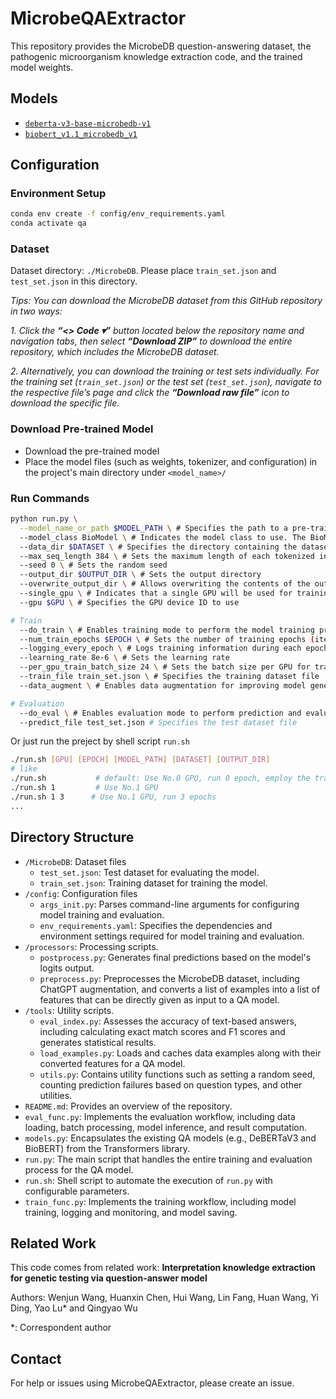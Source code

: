# MicrobeQAExtractor

This repository provides the MicrobeDB question-answering dataset, the pathogenic microorganism knowledge extraction code, and the trained model weights.

## Models
- [`deberta-v3-base-microbedb-v1`](https://drive.google.com/drive/folders/1xuML3xoTqkQZAlKNoiUy2bFZ3laDXXuL?usp=drive_link)
- [`biobert_v1.1_microbedb_v1`](https://drive.google.com/drive/folders/1dcClcx9_vZcLblzhi8yPNNXG_GJ_jPaj?usp=drive_link)

## Configuration

### Environment Setup
```bash
conda env create -f config/env_requirements.yaml
conda activate qa
```

<!-- ### Additional Requirements
- Transforms
- pandas : Transforms the SQuAD prediction file into the BioASQ format (`pip install pandas`)
- tensorboardX : SummaryWriter module (`pip install tensorboardX`) -->

### Dataset
Dataset directory: `./MicrobeDB`. Please place `train_set.json` and `test_set.json` in this directory.

*Tips: You can download the MicrobeDB dataset from this GitHub repository in two ways:*

*1. Click the **“<> Code ▾”** button located below the repository name and navigation tabs, then select **“Download ZIP”** to download the entire repository, which includes the MicrobeDB dataset.*

*2. Alternatively, you can download the training or test sets individually. For the training set (`train_set.json`) or the test set (`test_set.json`), navigate to the respective file’s page and click the **“Download raw file”** icon to download the specific file.*

### Download Pre-trained Model
- Download the pre-trained model
- Place the model files (such as weights, tokenizer, and configuration) in the project's main directory under `<model_name>/`

### Run Commands
```bash
python run.py \
  --model_name_or_path $MODEL_PATH \ # Specifies the path to a pre-trained model for fine-tuning or an already trained model for evaluation
  --model_class BioModel \ # Indicates the model class to use. The BioModel class serves as a unified interface or wrapper for both DeBERTaV3 and BioBERT models
  --data_dir $DATASET \ # Specifies the directory containing the dataset, including training and testing files
  --max_seq_length 384 \ # Sets the maximum length of each tokenized input. Longer texts will be chunked into segments of this length
  --seed 0 \ # Sets the random seed
  --output_dir $OUTPUT_DIR \ # Sets the output directory
  --overwrite_output_dir \ # Allows overwriting the contents of the output directory if it already exists
  --single_gpu \ # Indicates that a single GPU will be used for training or evaluation
  --gpu $GPU \ # Specifies the GPU device ID to use

# Train
  --do_train \ # Enables training mode to perform the model training process
  --num_train_epochs $EPOCH \ # Sets the number of training epochs (iterations over the training dataset)
  --logging_every_epoch \ # Logs training information during each epoch
  --learning_rate 8e-6 \ # Sets the learning rate
  --per_gpu_train_batch_size 24 \ # Sets the batch size per GPU for training
  --train_file train_set.json \ # Specifies the training dataset file
  --data_augment \ # Enables data augmentation for improving model generalization

# Evaluation
  --do_eval \ # Enables evaluation mode to perform prediction and evaluation on the test set
  --predict_file test_set.json # Specifies the test dataset file
```
Or just run the preject by shell script `run.sh`
```bash
./run.sh [GPU] [EPOCH] [MODEL_PATH] [DATASET] [OUTPUT_DIR]
# like
./run.sh           # default: Use No.0 GPU, run 0 epoch, employ the trained deberta-v3-base-microbedb-v1 model to test, the dataset is MicrobeDB, the output directory is ./output
./run.sh 1         # Use No.1 GPU
./run.sh 1 3      # Use No.1 GPU, run 3 epochs
...
``` 

## Directory Structure

- `/MicrobeDB`: Dataset files
  - `test_set.json`: Test dataset for evaluating the model.
  - `train_set.json`: Training dataset for training the model.
- `/config`: Configuration files
  - `args_init.py`: Parses command-line arguments for configuring model training and evaluation.
  - `env_requirements.yaml`: Specifies the dependencies and environment settings required for model training and evaluation.
- `/processors`: Processing scripts.
  - `postprocess.py`: Generates final predictions based on the model's logits output. 
  - `preprocess.py`: Preprocesses the MicrobeDB dataset, including ChatGPT augmentation, and converts a list of examples into a list of features that can be directly given as input to a QA model.
- `/tools`: Utility scripts.
  - `eval_index.py`: Assesses the accuracy of text-based answers, including calculating exact match scores and F1 scores and generates statistical results. 
  - `load_examples.py`: Loads and caches data examples along with their converted features for a QA model.
  - `utils.py`: Contains utility functions such as setting a random seed, counting prediction failures based on question types, and other utilities.
- `README.md`: Provides an overview of the repository.
- `eval_func.py`: Implements the evaluation workflow, including data loading, batch processing, model inference, and result computation.
- `models.py`: Encapsulates the existing QA models (e.g., DeBERTaV3 and BioBERT) from the Transformers library.
- `run.py`: The main script that handles the entire training and evaluation process for the QA model.
- `run.sh`: Shell script to automate the execution of `run.py` with configurable parameters.
- `train_func.py`: Implements the training workflow, including model training, logging and monitoring, and model saving.

## Related Work
This code comes from related work: **Interpretation knowledge extraction for genetic testing via question-answer model**

Authors: Wenjun Wang, Huanxin Chen, Hui Wang, Lin Fang, Huan Wang, Yi Ding, Yao Lu* and Qingyao Wu

*: Correspondent author

## Contact
For help or issues using MicrobeQAExtractor, please create an issue.
